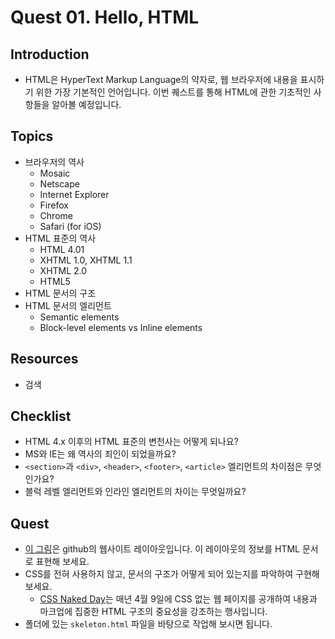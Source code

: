# Quest 01. Hello, HTML


## Introduction
* HTML은 HyperText Markup Language의 약자로, 웹 브라우저에 내용을 표시하기 위한 가장 기본적인 언어입니다. 이번 퀘스트를 통해 HTML에 관한 기초적인 사항들을 알아볼 예정입니다.

## Topics
* 브라우저의 역사
  * Mosaic
  * Netscape
  * Internet Explorer
  * Firefox
  * Chrome
  * Safari (for iOS)
* HTML 표준의 역사
  * HTML 4.01
  * XHTML 1.0, XHTML 1.1
  * XHTML 2.0
  * HTML5
* HTML 문서의 구조
* HTML 문서의 엘리먼트
  * Semantic elements
  * Block-level elements vs Inline elements

## Resources
* 검색

## Checklist
* HTML 4.x 이후의 HTML 표준의 변천사는 어떻게 되나요?
* MS와 IE는 왜 역사의 죄인이 되었을까요?
* `<section>`과 `<div>`, `<header>`, `<footer>`, `<article>` 엘리먼트의 차이점은 무엇인가요?
* 블럭 레벨 엘리먼트와 인라인 엘리먼트의 차이는 무엇일까요?

## Quest
* [이 그림](github.png)은 github의 웹사이트 레이아웃입니다. 이 레이아웃의 정보를 HTML 문서로 표현해 보세요.
* CSS를 전혀 사용하지 않고, 문서의 구조가 어떻게 되어 있는지를 파악하여 구현해 보세요.
  * [CSS Naked Day](http://meiert.com/en/blog/20150319/css-naked-day/)는 매년 4월 9일에 CSS 없는 웹 페이지를 공개하여 내용과 마크업에 집중한 HTML 구조의 중요성을 강조하는 행사입니다.
* 폴더에 있는 `skeleton.html` 파일을 바탕으로 작업해 보시면 됩니다.
